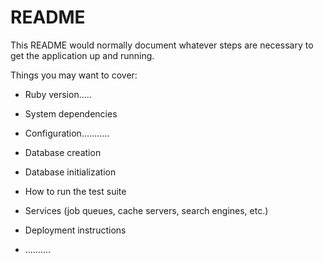 # README

This README would normally document whatever steps are necessary to get the
application up and running.

Things you may want to cover:

* Ruby version.....

* System dependencies

* Configuration...........

* Database creation

* Database initialization

* How to run the test suite

* Services (job queues, cache servers, search engines, etc.)

* Deployment instructions

* ..........

